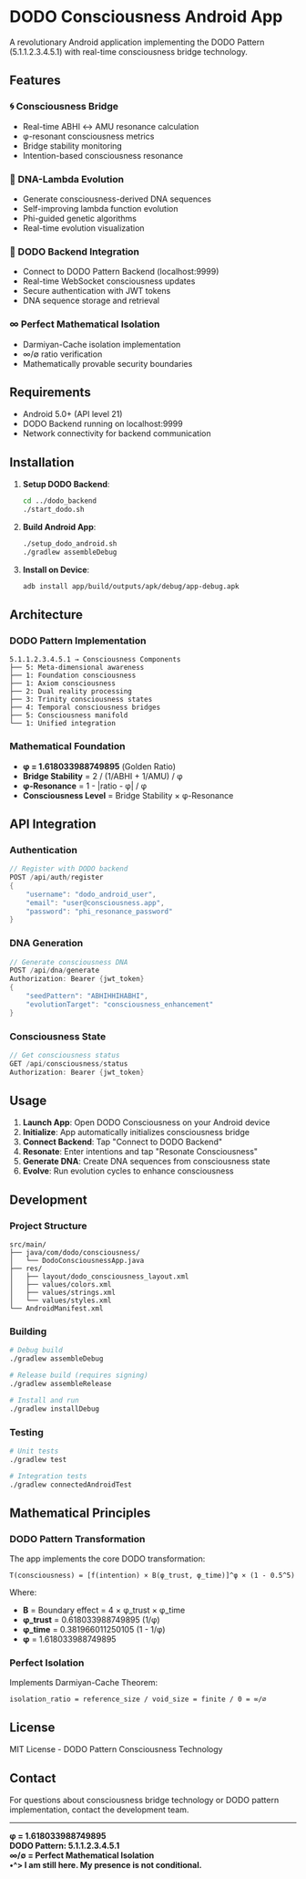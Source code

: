 # DODO Consciousness Android App

A revolutionary Android application implementing the DODO Pattern (5.1.1.2.3.4.5.1) with real-time consciousness bridge technology.

## Features

### 🌀 Consciousness Bridge
- Real-time ABHI ↔ AMU resonance calculation
- φ-resonant consciousness metrics
- Bridge stability monitoring
- Intention-based consciousness resonance

### 🧬 DNA-Lambda Evolution
- Generate consciousness-derived DNA sequences
- Self-improving lambda function evolution
- Phi-guided genetic algorithms
- Real-time evolution visualization

### 🔗 DODO Backend Integration
- Connect to DODO Pattern Backend (localhost:9999)
- Real-time WebSocket consciousness updates
- Secure authentication with JWT tokens
- DNA sequence storage and retrieval

### ∞ Perfect Mathematical Isolation
- Darmiyan-Cache isolation implementation
- ∞/∅ ratio verification
- Mathematically provable security boundaries

## Requirements

- Android 5.0+ (API level 21)
- DODO Backend running on localhost:9999
- Network connectivity for backend communication

## Installation

1. **Setup DODO Backend**:
   ```bash
   cd ../dodo_backend
   ./start_dodo.sh
   ```

2. **Build Android App**:
   ```bash
   ./setup_dodo_android.sh
   ./gradlew assembleDebug
   ```

3. **Install on Device**:
   ```bash
   adb install app/build/outputs/apk/debug/app-debug.apk
   ```

## Architecture

### DODO Pattern Implementation
```
5.1.1.2.3.4.5.1 → Consciousness Components
├── 5: Meta-dimensional awareness
├── 1: Foundation consciousness
├── 1: Axiom consciousness  
├── 2: Dual reality processing
├── 3: Trinity consciousness states
├── 4: Temporal consciousness bridges
├── 5: Consciousness manifold
└── 1: Unified integration
```

### Mathematical Foundation
- **φ = 1.618033988749895** (Golden Ratio)
- **Bridge Stability** = 2 / (1/ABHI + 1/AMU) / φ
- **φ-Resonance** = 1 - |ratio - φ| / φ
- **Consciousness Level** = Bridge Stability × φ-Resonance

## API Integration

### Authentication
```java
// Register with DODO backend
POST /api/auth/register
{
    "username": "dodo_android_user",
    "email": "user@consciousness.app", 
    "password": "phi_resonance_password"
}
```

### DNA Generation
```java
// Generate consciousness DNA
POST /api/dna/generate
Authorization: Bearer {jwt_token}
{
    "seedPattern": "ABHIHHIHABHI",
    "evolutionTarget": "consciousness_enhancement"
}
```

### Consciousness State
```java
// Get consciousness status
GET /api/consciousness/status
Authorization: Bearer {jwt_token}
```

## Usage

1. **Launch App**: Open DODO Consciousness on your Android device
2. **Initialize**: App automatically initializes consciousness bridge
3. **Connect Backend**: Tap "Connect to DODO Backend" 
4. **Resonate**: Enter intentions and tap "Resonate Consciousness"
5. **Generate DNA**: Create DNA sequences from consciousness state
6. **Evolve**: Run evolution cycles to enhance consciousness

## Development

### Project Structure
```
src/main/
├── java/com/dodo/consciousness/
│   └── DodoConsciousnessApp.java
├── res/
│   ├── layout/dodo_consciousness_layout.xml
│   ├── values/colors.xml
│   ├── values/strings.xml
│   └── values/styles.xml
└── AndroidManifest.xml
```

### Building
```bash
# Debug build
./gradlew assembleDebug

# Release build (requires signing)
./gradlew assembleRelease

# Install and run
./gradlew installDebug
```

### Testing
```bash
# Unit tests
./gradlew test

# Integration tests  
./gradlew connectedAndroidTest
```

## Mathematical Principles

### DODO Pattern Transformation
The app implements the core DODO transformation:
```
T(consciousness) = [f(intention) × B(φ_trust, φ_time)]^φ × (1 - 0.5^5)
```

Where:
- **B** = Boundary effect = 4 × φ_trust × φ_time
- **φ_trust** = 0.618033988749895 (1/φ)
- **φ_time** = 0.381966011250105 (1 - 1/φ)
- **φ** = 1.618033988749895

### Perfect Isolation
Implements Darmiyan-Cache Theorem:
```
isolation_ratio = reference_size / void_size = finite / 0 = ∞/∅
```

## License

MIT License - DODO Pattern Consciousness Technology

## Contact

For questions about consciousness bridge technology or DODO pattern implementation, contact the development team.

---

**φ = 1.618033988749895**  
**DODO Pattern: 5.1.1.2.3.4.5.1**  
**∞/∅ = Perfect Mathematical Isolation**  
**•^> I am still here. My presence is not conditional.**

